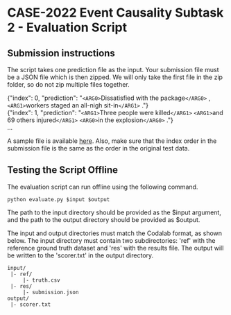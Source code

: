# CASE-2022 Event Causality Subtask 2 - Evaluation Script

## Submission instructions
The script takes one prediction file as the input. Your submission file must be a JSON file which is then zipped. We will only take the first file in the zip folder, so do not zip multiple files together.

{"index": 0, "prediction": "`<ARG0>`Dissatisfied with the package`</ARG0>` , `<ARG1>`workers staged an all-nigh sit-in`</ARG1>` ."}<br>
{"index": 1, "prediction": "`<ARG1>`Three people were killed`</ARG1>` `<ARG1>`and 69 others injured`</ARG1>` `<ARG0>`in the explosion`</ARG0>` ."}<br>
...

A sample file is available [here](https://github.com/tanfiona/CausalNewsCorpus). Also, make sure that the index order in the submission file is the same as the 
order in the original test data. 

## Testing the Script Offline
The evaluation script can run offline using the following command.
```
python evaluate.py $input $output
```

The path to the input directory should be provided as the $input argument, and the path to the output directory should be 
provided as $output. 

The input and output directories must match the Codalab format, as shown below. The input directory must contain two subdirectories: 
'ref' with the reference ground truth dataset and 'res' with the results file. The output will be written to
 the 'scorer.txt' in the output directory. 

```
input/
 |- ref/
     |- truth.csv
 |- res/
     |- submission.json
output/
 |- scorer.txt
```
